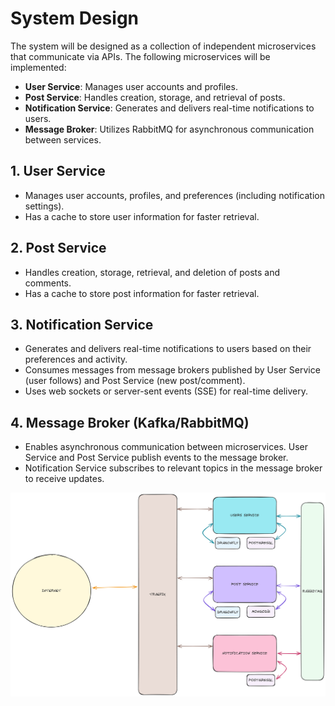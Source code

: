 # System Design

The system will be designed as a collection of independent microservices that communicate via APIs. The following microservices will be implemented:

- **User Service**: Manages user accounts and profiles.
- **Post Service**: Handles creation, storage, and retrieval of posts.
- **Notification Service**: Generates and delivers real-time notifications to users.
- **Message Broker**: Utilizes RabbitMQ for asynchronous communication between services.

## 1. User Service

- Manages user accounts, profiles, and preferences (including notification settings).
- Has a cache to store user information for faster retrieval.

## 2. Post Service

- Handles creation, storage, retrieval, and deletion of posts and comments.
- Has a cache to store post information for faster retrieval.

## 3. Notification Service

- Generates and delivers real-time notifications to users based on their preferences and activity.
- Consumes messages from message brokers published by User Service (user follows) and Post Service (new post/comment).
- Uses web sockets or server-sent events (SSE) for real-time delivery.

## 4. Message Broker (Kafka/RabbitMQ)

- Enables asynchronous communication between microservices.
  User Service and Post Service publish events to the message broker.
- Notification Service subscribes to relevant topics in the message broker to receive updates.

![System Design](img/design/system.png)

